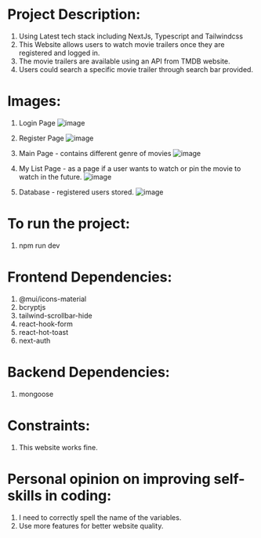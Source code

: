 #  Project Description:
   1) Using Latest tech stack including NextJs, Typescript and Tailwindcss
   2) This Website allows users to watch movie trailers once they are registered and logged in.
   3) The movie trailers are available using an API from TMDB website.
   4) Users could search a specific movie trailer through search bar provided.
      
#  Images:
   1) Login Page
      ![image](https://github.com/kevinandris/Movie_trailers_app/assets/102328858/a96f4bf8-defb-4d5a-9184-65e559623343)

   2) Register Page
      ![image](https://github.com/kevinandris/Movie_trailers_app/assets/102328858/bdeaa408-88ff-4104-ae18-04e2a402f84f)

   3) Main Page - contains different genre of movies
      ![image](https://github.com/kevinandris/Movie_trailers_app/assets/102328858/7b8b0e0a-7fd0-46d6-954a-c29153e80800)

   4) My List Page - as a page if a user wants to watch or pin the movie to watch in the future.
      ![image](https://github.com/kevinandris/Movie_trailers_app/assets/102328858/0aa02313-7fcc-4cd1-aa35-9b3cfa6214a2)

   5) Database - registered users stored.
      ![image](https://github.com/kevinandris/Movie_trailers_app/assets/102328858/79e324ff-3047-40ee-8670-f7f27f779708)

#  To run the project:
   1) npm run dev

#  Frontend Dependencies:
   1) @mui/icons-material
   2) bcryptjs
   3) tailwind-scrollbar-hide
   4) react-hook-form
   5) react-hot-toast
   6) next-auth

#  Backend Dependencies:
   1) mongoose
      
#  Constraints:
   1) This website works fine.
  
#  Personal opinion on improving self-skills in coding:
   1) I need to correctly spell the name of the variables.
   2) Use more features for better website quality.
